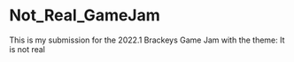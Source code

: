 # Not_Real_GameJam
This is my submission for the 2022.1 Brackeys Game Jam with the theme: It is not real
